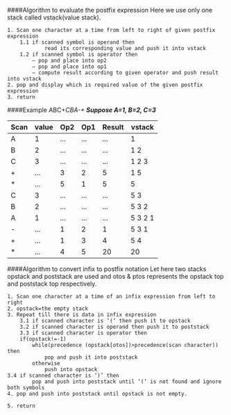 ####Algorithm to evaluate the postfix expression
Here we use only one stack called vstack(value stack).
```
1. Scan one character at a time from left to right of given postfix expression
	1.1 if scanned symbol is operand then
			read its corresponding value and push it into vstack 
	1.2 if scanned symbol is operator then
		– pop and place into op2 
		– pop and place into op1
		– compute result according to given operator and push result into vstack 
2. pop and display which is required value of the given postfix expression
3. return
```
####Example ABC+*CBA-+*
___Suppose A=1, B=2, C=3___

| Scan   |  value  | Op2  | Op1  |  Result  | vstack |
|----|----|----|----|----|----|
|  A |  1  |  ...  |  ...  |  ...  |  1  |
|  B |  2  |  ...  |  ...  |  ...  |  1 2  |
|  C |  3  |  ...  |  ...  |  ...  |  1 2 3 |
|  + |  ...  |  3  |   2 |  5  |  1 5  |
|  * |   ... | 5   |  1  |  5  |  5  |
|  C |   3 |  ...  |  ...  | ...   | 5 3   |
|  B |   2 | ...   |   ... | ...   |  5 3 2  |
|  A |   1 |  ...  |  ...  |   ... |   5 3 2 1 |
|  - |   ... |  1  |  2  |   1 | 5 3 1   |
|  + |   ... |  1  |  3  |   4 |  5 4  |
|  * |   ... |  4  |  5  |  20  |  20  |


####Algorithm to convert infix to postfix notation
Let here two stacks opstack and poststack are used and otos & ptos represents the opstack top and poststack top respectively.

```
1. Scan one character at a time of an infix expression from left to right 
2. opstack=the empty stack
3. Repeat till there is data in infix expression
	3.1 if scanned character is ‘(‘ then push it to opstack
	3.2 if scanned character is operand then push it to poststack 
	3.3 if scanned character is operator then
	if(opstack!=-1)
		while(precedence (opstack[otos])>precedence(scan character)) then
			pop and push it into poststack 
		otherwise
			push into opstack
3.4 if scanned character is ‘)’ then
		pop and push into poststack until ‘(‘ is not found and ignore both symbols 
4. pop and push into poststack until opstack is not empty.

5. return
```